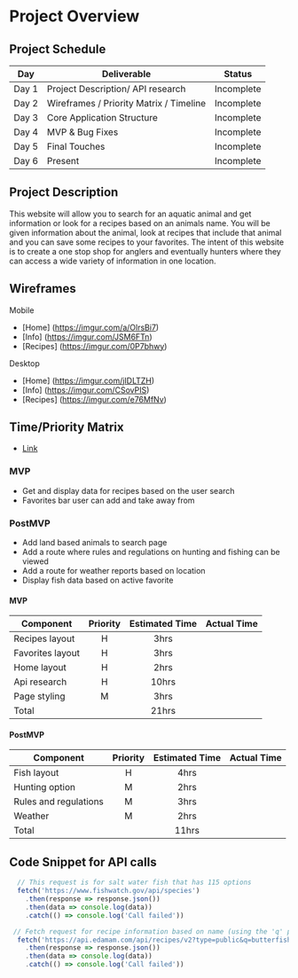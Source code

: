 # Project Overview

## Project Schedule

|  Day | Deliverable | Status
|---|---| ---|
|Day 1| Project Description/ API research | Incomplete
|Day 2| Wireframes / Priority Matrix / Timeline | Incomplete
|Day 3| Core Application Structure | Incomplete
|Day 4| MVP & Bug Fixes | Incomplete
|Day 5| Final Touches | Incomplete
|Day 6| Present | Incomplete

## Project Description

This website will allow you to search for an aquatic animal and get information or look for a recipes based on an animals name. You will be given information about the animal, look at recipes that include that animal and you can save some recipes to your favorites. The intent of this website is to create a one stop shop for anglers and eventually hunters where they can access a wide variety of information in one location.

## Wireframes

Mobile
- [Home] (https://imgur.com/a/OlrsBi7)
- [Info] (https://imgur.com/JSM6FTn)
- [Recipes] (https://imgur.com/0P7bhwy)

Desktop
- [Home] (https://imgur.com/jIDLTZH)
- [Info] (https://imgur.com/CSovPIS)
- [Recipes] (https://imgur.com/e76MfNv)

## Time/Priority Matrix 

- [Link](https://imgur.com/laEAJwf)

### MVP
- Get and display data for recipes based on the user search
- Favorites bar user can add and take away from 

### PostMVP
- Add land based animals to search page
- Add a route where rules and regulations on hunting and fishing can be viewed
- Add a route for weather reports based on location
- Display fish data based on active favorite

#### MVP
| Component | Priority | Estimated Time | Actual Time |
| --- | :---: |  :---: | :---: | 
| Recipes layout      | H | 3hrs  | |
| Favorites layout     | H | 3hrs  | |
| Home layout          | H | 2hrs  | |
| Api research         | H | 10hrs | |
| Page styling         | M | 3hrs  | |
| Total                |   | 21hrs | |

#### PostMVP
| Component | Priority | Estimated Time | Actual Time |
| --- | :---: |  :---: | :---: | 
| Fish layout          | H | 4hrs  | |
| Hunting option          | M | 2hrs | |
| Rules and regulations   | M | 3hrs | |
| Weather                     | M | 2hrs | |
| Total                   |   | 11hrs | |

## Code Snippet for API calls 
```js
  // This request is for salt water fish that has 115 options 
  fetch('https://www.fishwatch.gov/api/species')
    .then(response => response.json())
    .then(data => console.log(data))
    .catch(() => console.log('Call failed'))
```
```js
 // Fetch request for recipe information based on name (using the 'q' portion of the url)
  fetch('https://api.edamam.com/api/recipes/v2?type=public&q=butterfish&app_id=f6eefa00&app_key=8ebf1e1223eb8c398580458b31f482d8')
    .then(response => response.json())
    .then(data => console.log(data))
    .catch(() => console.log('Call failed'))
```
